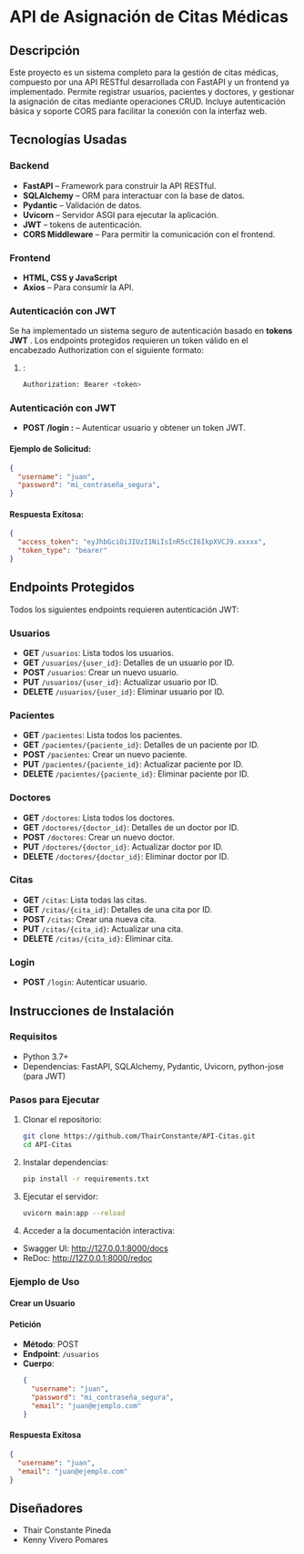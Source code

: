 # **API de Asignación de Citas Médicas**

## **Descripción**

Este proyecto es un sistema completo para la gestión de citas médicas, compuesto por una API RESTful desarrollada con FastAPI y un frontend ya implementado. Permite registrar usuarios, pacientes y doctores, y gestionar la asignación de citas mediante operaciones CRUD. Incluye autenticación básica y soporte CORS para facilitar la conexión con la interfaz web.

## **Tecnologías Usadas**

### Backend
- **FastAPI** – Framework para construir la API RESTful.
- **SQLAlchemy** – ORM para interactuar con la base de datos.
- **Pydantic** – Validación de datos.
- **Uvicorn** – Servidor ASGI para ejecutar la aplicación.
- **JWT** – tokens de autenticación.
- **CORS Middleware** – Para permitir la comunicación con el frontend.

### Frontend
- **HTML, CSS y JavaScript**
- **Axios** – Para consumir la API.

### Autenticación con JWT

Se ha implementado un sistema seguro de autenticación basado en **tokens JWT** . Los endpoints protegidos requieren un token válido en el encabezado Authorization con el siguiente formato:

1. :
   ```bash
   Authorization: Bearer <token>
   
### Autenticación con JWT

- **POST /login :** – Autenticar usuario y obtener un token JWT.

#### Ejemplo de Solicitud:
  ```json
  {
    "username": "juan",
    "password": "mi_contraseña_segura",
  }
  ```
  #### Respuesta Exitosa:
  ```json
  {
    "access_token": "eyJhbGciOiJIUzI1NiIsInR5cCI6IkpXVCJ9.xxxxx",
    "token_type": "bearer"
  }
  ```

## **Endpoints Protegidos**

Todos los siguientes endpoints requieren autenticación JWT:

### **Usuarios**
- **GET** `/usuarios`: Lista todos los usuarios.
- **GET** `/usuarios/{user_id}`: Detalles de un usuario por ID.
- **POST** `/usuarios`: Crear un nuevo usuario.
- **PUT** `/usuarios/{user_id}`: Actualizar usuario por ID.
- **DELETE** `/usuarios/{user_id}`: Eliminar usuario por ID.

### **Pacientes**
- **GET** `/pacientes`: Lista todos los pacientes.
- **GET** `/pacientes/{paciente_id}`: Detalles de un paciente por ID.
- **POST** `/pacientes`: Crear un nuevo paciente.
- **PUT** `/pacientes/{paciente_id}`: Actualizar paciente por ID.
- **DELETE** `/pacientes/{paciente_id}`: Eliminar paciente por ID.

### **Doctores**
- **GET** `/doctores`: Lista todos los doctores.
- **GET** `/doctores/{doctor_id}`: Detalles de un doctor por ID.
- **POST** `/doctores`: Crear un nuevo doctor.
- **PUT** `/doctores/{doctor_id}`: Actualizar doctor por ID.
- **DELETE** `/doctores/{doctor_id}`: Eliminar doctor por ID.

### **Citas**
- **GET** `/citas`: Lista todas las citas.
- **GET** `/citas/{cita_id}`: Detalles de una cita por ID.
- **POST** `/citas`: Crear una nueva cita.
- **PUT** `/citas/{cita_id}`: Actualizar una cita.
- **DELETE** `/citas/{cita_id}`: Eliminar cita.

### **Login**
- **POST** `/login`: Autenticar usuario.

## **Instrucciones de Instalación**

### **Requisitos**
- Python 3.7+
- Dependencias: FastAPI, SQLAlchemy, Pydantic, Uvicorn, python-jose (para JWT)

### **Pasos para Ejecutar**

1. Clonar el repositorio:
   ```bash
   git clone https://github.com/ThairConstante/API-Citas.git
   cd API-Citas

2. Instalar dependencias:
   ```bash
   pip install -r requirements.txt

3. Ejecutar el servidor:
   ```bash
   uvicorn main:app --reload

4. Acceder a la documentación interactiva:

- Swagger UI: http://127.0.0.1:8000/docs
- ReDoc: http://127.0.0.1:8000/redoc

   
### **Ejemplo de Uso**

#### Crear un Usuario
#### **Petición**
- **Método**: POST
- **Endpoint**: `/usuarios`
- **Cuerpo**:
  ```json
  {
    "username": "juan",
    "password": "mi_contraseña_segura",
    "email": "juan@ejemplo.com"
  }
  ```

#### **Respuesta Exitosa**
```json
{
  "username": "juan",
  "email": "juan@ejemplo.com"
}
```
## Diseñadores
- Thair Constante Pineda  
- Kenny Vivero Pomares 